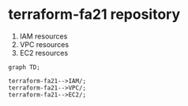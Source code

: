# terraform-fa21 repository

1) IAM resources
2) VPC resources
3) EC2 resources

```mermaid
graph TD;

terraform-fa21-->IAM/;
terraform-fa21-->VPC/;
terraform-fa21-->EC2/;
```
